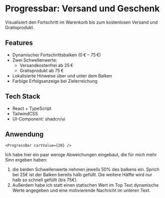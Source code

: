 # Progressbar: Versand und Geschenk 
Visualisiert den Fortschritt im Warenkorb bis zum kostenlosen Versand und Gratisprodukt.

## Features
- Dynamischer Fortschrittsbalken (0 € – 75 €)
- Zwei Schwellenwerte:  
  - Versandkostenfrei ab 25 €
  - Gratisprodukt ab 75 €
- Lokalisierte Hinweise über und unter dem Balken
- Farbige Erfolgsanzeige bei Zielerreichung

## Tech Stack
- React + TypeScript
- TailwindCSS
- UI-Component: shadcn/ui

## Anwendung
```tsx
<ProgressBar cartValue={20} />
```

Ich habe hier ein paar wenige Abweichungen eingebaut, die für mich mehr Sinn ergeben haben:
1. die beiden Schwellenwerte nehmen jeweils 50% des balkens ein. Sprich bei 25€ ist der Balken bereits halb gefüllt. Die weitere Hälfte wird nur halb so schnell gefüllt (bis 75€).
2. Außerdem habe ich statt einen statischen Wert im Top Text dynamische Werte angegeben und eine motivierende Nachricht im unteren Text.

